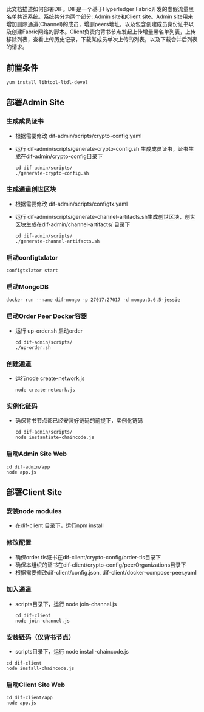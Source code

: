 此文档描述如何部署DIF。DIF是一个基于Hyperledger Fabric开发的虚假流量黑名单共识系统。系统共分为两个部分: Admin site和Client site。Admin site用来增加删除通道(Channel)的成员，增删peers地址，以及包含创建成员身份证书以及创建Fabric网络的脚本。Client负责向背书节点发起上传增量黑名单列表，上传移除列表，查看上传历史记录，下载某成员单次上传的列表，以及下载合并后列表的请求。

## 前置条件

```
yum install libtool-ltdl-devel
```



## 部署Admin Site

### 生成成员证书

* 根据需要修改 dif-admin/scripts/crypto-config.yaml

* 运行 dif-admin/scripts/generate-crypto-config.sh 生成成员证书，证书生成在dif-admin/crypto-config目录下

  ```shell
  cd dif-admin/scripts/
  ./generate-crypto-config.sh
  ```

### 生成通道创世区块

* 根据需要修改 dif-admin/scripts/configtx.yaml

* 运行 dif-admin/scripts/generate-channel-artifacts.sh生成创世区块，创世区块生成在dif-admin/channel-artifacts/ 目录下

  ```Shell
  cd dif-admin/scripts/
  ./generate-channel-artifacts.sh
  ```

### 启动configtxlator

```
configtxlator start
```

### 启动MongoDB

```
docker run --name dif-mongo -p 27017:27017 -d mongo:3.6.5-jessie
```

### 启动Order Peer Docker容器

* 运行 up-order.sh 启动order

  ```
  cd dif-admin/scripts/
  ./up-order.sh
  ```

### 创建通道

* 运行node create-network.js

  ```shell
  node create-network.js
  ```

### 实例化链码

* 确保背书节点都已经安装好链码的前提下，实例化链码

  ```Shell
  cd dif-admin/scripts/
  node instantiate-chaincode.js
  ```

### 启动Admin Site Web

```
cd dif-admin/app
node app.js
```



## 部署Client Site

### 安装node modules

* 在dif-client 目录下，运行npm install

### 修改配置

* 确保order tls证书在dif-client/crypto-config/order-tls目录下
* 确保本组织的证书在dif-client/crypto-config/peerOrganizations目录下
* 根据需要修改dif-client/config.json, dif-client/docker-compose-peer.yaml

### 加入通道

* scripts目录下，运行 node join-channel.js

  ```shell
  cd dif-client
  node join-channel.js
  ```

### 安装链码（仅背书节点）

* scripts目录下，运行 node install-chaincode.js

```shell
cd dif-client
node install-chaincode.js
```

### 启动Client Site Web

 ```Shell
cd dif-client/app
node app.js
 ```

